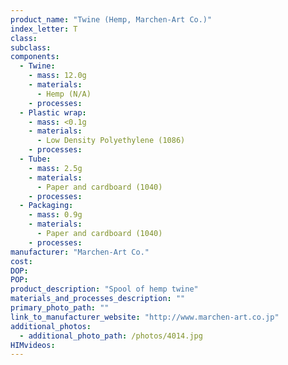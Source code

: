 ```yaml
---
product_name: "Twine (Hemp, Marchen-Art Co.)"
index_letter: T
class: 
subclass: 
components:
  - Twine:
    - mass: 12.0g
    - materials:
      - Hemp (N/A)
    - processes:
  - Plastic wrap:
    - mass: <0.1g
    - materials:
      - Low Density Polyethylene (1086)
    - processes:
  - Tube:
    - mass: 2.5g
    - materials:
      - Paper and cardboard (1040)
    - processes:
  - Packaging:
    - mass: 0.9g
    - materials:
      - Paper and cardboard (1040)
    - processes:
manufacturer: "Marchen-Art Co."
cost: 
DOP: 
POP: 
product_description: "Spool of hemp twine"
materials_and_processes_description: ""
primary_photo_path: ""
link_to_manufacturer_website: "http://www.marchen-art.co.jp"
additional_photos:
  - additional_photo_path: /photos/4014.jpg
HIMvideos:
---
```

